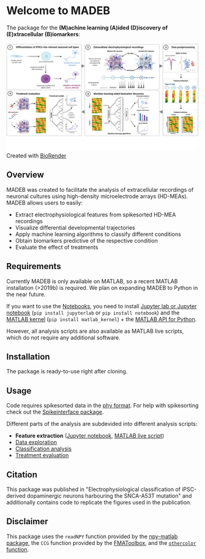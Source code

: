 # Welcome to MADEB
The package for the **(M)achine learning (A)ided (D)iscovery of (E)xtracellular (B)iomarkers**:

![Analysis pipeline schematic](Figures/EphysDopaSchematic_300dpi_nontransparent.png)
Created with [BioRender](BioRender.com)

## Overview
MADEB was created to facilitate the analysis of extracellular recordings of neuronal cultures using high-density microelectrode arrays (HD-MEAs). MADEB allows users to easily:
- Extract electrophysiological features from spikesorted HD-MEA recordings
- Visualize differential developmental trajectories 
- Apply machine learning algorithms to classify different conditions
- Obtain biomarkers predictive of the respective condition
- Evaluate the effect of treatments

## Requirements
Currently MADEB is only available on MATLAB, so a recent MATLAB installation (>2019b) is required. We plan on expanding MADEB to Python in the near future.

If you want to use the [Notebooks](/Notebooks), you need to install [Jupyter lab or Jupyter notebook](https://jupyter.org/install) (`pip install jupyterlab` or `pip install notebook`) and the [MATLAB kernel](https://pypi.org/project/matlab-kernel/) (`pip install matlab_kernel`) + the [MATLAB API for Python](https://www.mathworks.com/help/matlab/matlab_external/install-the-matlab-engine-for-python.html). 

However, all analysis scripts are also available as MATLAB live scripts, which do not require any additional software. 


## Installation
The package is ready-to-use right after cloning. 

## Usage
Code requires spikesorted data in the [phy format](https://github.com/cortex-lab/phy). For help with spikesorting check out the [Spikeinterface package](https://spikeinterface.readthedocs.io/en/latest/). 

Different parts of the analysis are subdevided into different analysis scripts:
- **Feature extraction** ([Jupyter notebook](/Notebooks/feature_extraction.ipynb), [MATLAB live script](/Notebooks/feature_extraction_single_recording.mlx))
- [Data exploration](/Notebooks/data_exploration.ipynb)
- [Classification analysis](/Notebooks/data_exploration.ipynb)
- [Treatment evaluation](/Notebooks/treatment_evaluation.ipynb)


## Citation
This package was published in "Electrophysiological classification of iPSC-derived dopaminergic neurons harbouring the SNCA-A53T mutation" and additionally contains code to replicate the figures used in the publication.

## Disclaimer
This package uses the `readNPY` function provided by the [npy-matlab package](https://github.com/kwikteam/npy-matlab), the `CCG` function provided by the [FMAToolbox](https://github.com/michael-zugaro/FMAToolbox), and the [`othercolor` function](https://ch.mathworks.com/matlabcentral/fileexchange/30564-othercolor).
